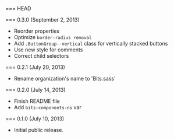 === HEAD

=== 0.3.0 (September 2, 2013)

* Reorder properties
* Optimize `border-radius removal`
* Add `.ButtonGroup--vertical` class for vertically stacked buttons
* Use new style for comments
* Correct child selectors

=== 0.2.1 (July 20, 2013)

* Rename organization's name to 'Bits.sass'

=== 0.2.0 (July 14, 2013)

* Finish README file
* Add `bits-components-ns` var

=== 0.1.0 (July 10, 2013)

* Initial public release.